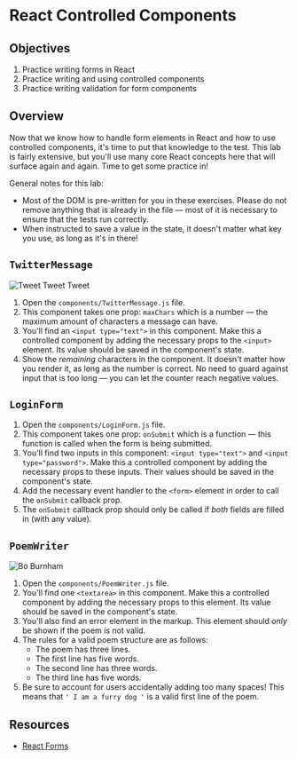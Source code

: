 # React Controlled Components

## Objectives

1. Practice writing forms in React
2. Practice writing and using controlled components
3. Practice writing validation for form components

## Overview
Now that we know how to handle form elements in React and how to use controlled components, it's time to put that
knowledge to the test. This lab is fairly extensive, but you'll use many core React concepts here that will surface
again and again. Time to get some practice in!

General notes for this lab:

- Most of the DOM is pre-written for you in these exercises. Please do not remove anything that is already in the
file — most of it is necessary to ensure that the tests run correctly.
- When instructed to save a value in the state, it doesn't matter what key you use, as long as it's in there!

## `TwitterMessage`
![Tweet Tweet Tweet](https://media.giphy.com/media/f4eXhcyemnGwM/giphy.gif)

1. Open the `components/TwitterMessage.js` file.
2. This component takes one prop: `maxChars` which is a number — the maximum amount of characters a message can have.
3. You'll find an `<input type="text">` in this component. Make this a controlled component by adding the necessary
props to the `<input>` element. Its value should be saved in the component's state.
4. Show the _remaining_ characters in the component. It doesn't matter how you render it, as long as the number is
correct. No need to guard against input that is too long — you can let the counter reach negative values.

## `LoginForm`
1. Open the `components/LoginForm.js` file.
2. This component takes one prop: `onSubmit` which is a function — this function is called when the form is being submitted.
3. You'll find two inputs in this component: `<input type="text">` and `<input type="password">`. Make this a controlled
component by adding the necessary props to these inputs. Their values should be saved in the component's state.
4. Add the necessary event handler to the `<form>` element in order to call the `onSubmit` callback prop.
5. The `onSubmit` callback prop should only be called if _both_ fields are filled in (with any value).

## `PoemWriter`
![Bo Burnham](https://media.giphy.com/media/dg2p49sffdtqo/giphy.gif)

1. Open the `components/PoemWriter.js` file.
2. You'll find one `<textarea>` in this component. Make this a controlled component by adding the necessary props to
this element. Its value should be saved in the component's state.
3. You'll also find an error element in the markup. This element should _only_ be shown if the poem is not valid.
4. The rules for a valid poem structure are as follows:
    - The poem has three lines.
    - The first line has five words.
    - The second line has three words.
    - The third line has five words.
5. Be sure to account for users accidentally adding too many spaces! This means that `' I am a furry dog '` is a valid
first line of the poem.

## Resources
- [React Forms](https://facebook.github.io/react/docs/forms.html)
